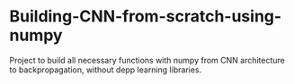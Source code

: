 # Building-CNN-from-scratch-using-numpy
Project to build all necessary functions with numpy from CNN architecture to backpropagation, without depp learning libraries.
